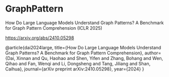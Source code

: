# GraphPattern

How Do Large Language Models Understand Graph Patterns? A Benchmark for Graph Pattern Comprehension (ICLR 2025)

https://arxiv.org/abs/2410.05298

@article{dai2024large,
  title={How Do Large Language Models Understand Graph Patterns? A Benchmark for Graph Pattern Comprehension},
  author={Dai, Xinnan and Qu, Haohao and Shen, Yifen and Zhang, Bohang and Wen, Qihao and Fan, Wenqi and Li, Dongsheng and Tang, Jiliang and Shan, Caihua},
  journal={arXiv preprint arXiv:2410.05298},
  year={2024}
}
